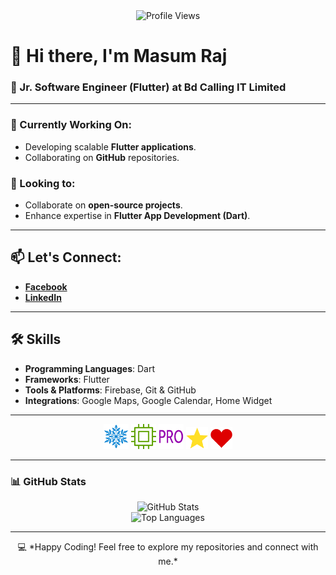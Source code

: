 <div align="center">
  <img src="https://komarev.com/ghpvc/?username=masumraj1&style=for-the-badge" alt="Profile Views" />
</div>

# 👋 Hi there, I'm **Masum Raj**

### 🚀 Jr. Software Engineer (Flutter) at **Bd Calling IT Limited**

---

### 🔭 Currently Working On:
- Developing scalable **Flutter applications**.
- Collaborating on **GitHub** repositories.

### 🌟 Looking to:
- Collaborate on **open-source projects**.
- Enhance expertise in **Flutter App Development (Dart)**.

---

## 📫 Let's Connect:
- **[Facebook](https://facebook.com)**  
- **[LinkedIn](https://linkedin.com)**

---

## 🛠️ **Skills**
- **Programming Languages**: Dart  
- **Frameworks**: Flutter  
- **Tools & Platforms**: Firebase, Git & GitHub  
- **Integrations**: Google Maps, Google Calendar, Home Widget  

---

<div align="center">
  <a href='https://archiveprogram.github.com/'><img src='https://raw.githubusercontent.com/acervenky/animated-github-badges/master/assets/acbadge.gif' width='40' height='40'></a>
  <a href='https://docs.github.com/en/developers'><img src='https://raw.githubusercontent.com/acervenky/animated-github-badges/master/assets/devbadge.gif' width='40' height='40'></a>
  <a href='https://github.com/pricing'><img src='https://raw.githubusercontent.com/acervenky/animated-github-badges/master/assets/pro.gif' width='40' height='40'></a>
  <a href='https://stars.github.com/'><img src='https://raw.githubusercontent.com/acervenky/animated-github-badges/master/assets/starbadge.gif' width='35' height='35'></a>
  <a href='https://docs.github.com/en/github/supporting-the-open-source-community-with-github-sponsors'><img src='https://raw.githubusercontent.com/acervenky/animated-github-badges/master/assets/sponsorbadge.gif' width='35' height='35'></a>
</div>

---

### 📊 **GitHub Stats**
<div align="center">
  <img src="https://github-readme-stats.vercel.app/api?username=masumraj1&show_icons=true&theme=radical" alt="GitHub Stats" />
  <br>
  <img src="https://github-readme-stats.vercel.app/api/top-langs/?username=masumraj1&layout=compact&theme=radical" alt="Top Languages" />
</div>

---

<div align="center">
  💻 *Happy Coding! Feel free to explore my repositories and connect with me.*
</div>
